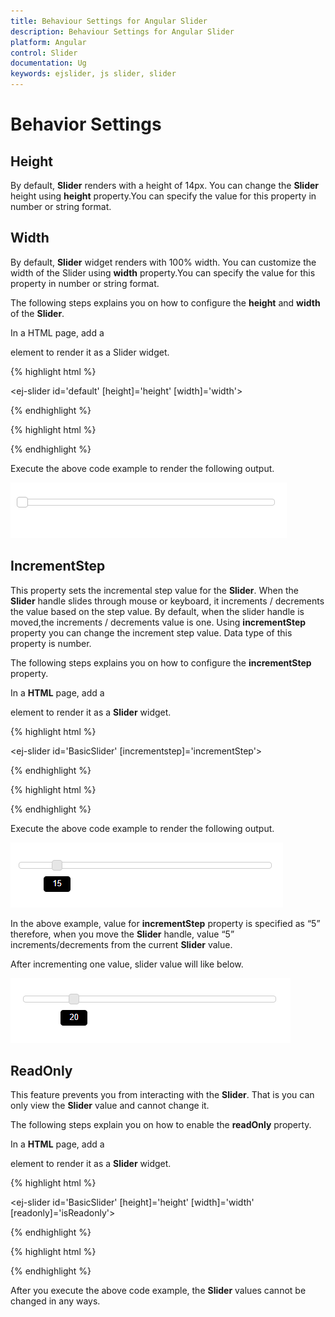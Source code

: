 ```yaml
---
title: Behaviour Settings for Angular Slider
description: Behaviour Settings for Angular Slider
platform: Angular
control: Slider
documentation: Ug
keywords: ejslider, js slider, slider
---
```


# Behavior Settings

## Height

By default, **Slider** renders with a height of 14px. You can change the **Slider** height using **height** property.You can specify the value for this property in number or string format.

## Width

By default, **Slider** widget renders with 100% width. You can customize the width of the Slider using **width** property.You can specify the value for this property in number or string format.

The following steps explains you on how to configure the **height** and **width** of the **Slider**.

In a HTML page, add a <div> element to render it as a Slider widget.


{% highlight html %}

<ej-slider id='default' [height]='height' [width]='width'></ej-slider>

{% endhighlight %}

{% highlight html %}
 <script>

import { Component } from '@angular/core';
import { SliderModule } from '@syncfusion/ej2-ng-inputs';

@Component({
    selector: 'control-content',
    templateUrl: 'app/components/slider/slider.component.html'',
})
export class DefaultSliderComponent {
    public height: number = 20; 
    public width: number = 500; 
}
</script>

{% endhighlight %}

Execute the above code example to render the following output.

![](Behavior_settings_images/Behaviour-Settings_img1.png) 

## IncrementStep

This property sets the incremental step value for the **Slider**. When the **Slider** handle slides through mouse or keyboard, it increments / decrements the value based on the step value. By default, when the slider handle is moved,the increments / decrements value is one. Using **incrementStep** property you can change the increment step value. Data type of this property is number.

The following steps explains you on how to configure the **incrementStep** property.

In a **HTML** page, add a **<div>** element to render it as a **Slider** widget.


{% highlight html %}

<ej-slider id='BasicSlider' [incrementstep]='incrementStep'></ej-slider>

{% endhighlight %}

{% highlight html %}
 <script>

import { Component } from '@angular/core';
import { SliderModule } from '@syncfusion/ej2-ng-inputs';

@Component({
    selector: 'control-content',
    templateUrl: 'app/components/slider/slider.component.html'',
})
export class DefaultSliderComponent {
    public IncrementStep: number = 5; 
   
}
</script>

{% endhighlight %}

Execute the above code example to render the following output.

![](Behavior_settings_images/behavior_settings_img2.png) 

In the above example, value for **incrementStep** property is specified as “5” therefore, when you move the **Slider** handle, value “5” increments/decrements from the current **Slider** value.

After incrementing one value, slider value will like below.

![](Behavior_settings_images/behavior_settings_img3.png)


## ReadOnly

This feature prevents you from interacting with the **Slider**. That is you can only view the **Slider** value and cannot change it.

The following steps explain you on how to enable the **readOnly** property.

In a **HTML** page, add a **<div>** element to render it as a **Slider** widget.

{% highlight html %}

<ej-slider id='BasicSlider' [height]='height' [width]='width' [readonly]='isReadonly'></ej-slider>

{% endhighlight %}

{% highlight html %}

 <script>

import { Component } from '@angular/core';
import { SliderModule } from '@syncfusion/ej2-ng-inputs';

@Component({
    selector: 'control-content',
    templateUrl: 'app/components/slider/slider.component.html'',
})
export class DefaultSliderComponent {
    public height: number = 20; 
    public width: number = 500;
    public isReadonly: boolean = true;
}
</script>

{% endhighlight %}

After you execute the above code example, the **Slider** values cannot be changed in any ways.

